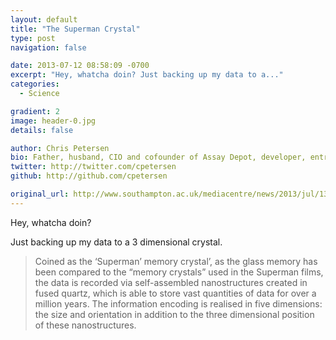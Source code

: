 ```yaml
---
layout: default
title: "The Superman Crystal"
type: post
navigation: false

date: 2013-07-12 08:58:09 -0700
excerpt: "Hey, whatcha doin? Just backing up my data to a..."
categories:
  - Science

gradient: 2
image: header-0.jpg
details: false

author: Chris Petersen
bio: Father, husband, CIO and cofounder of Assay Depot, developer, entrepreneur and technologist.
twitter: http://twitter.com/cpetersen
github: http://github.com/cpetersen

original_url: http://www.southampton.ac.uk/mediacentre/news/2013/jul/13_131.shtml?1
---
```



Hey, whatcha doin?

Just backing up my data to a 3 dimensional crystal.

 > 
 > 
 >  Coined as the ‘Superman’ memory crystal’, as the glass memory has been compared to the “memory crystals” used in the Superman films, the data is recorded via self-assembled nanostructures created in fused quartz, which is able to store vast quantities of data for over a million years. The information encoding is realised in five dimensions: the size and orientation in addition to the three dimensional position of these nanostructures. 
 > 
 > 
